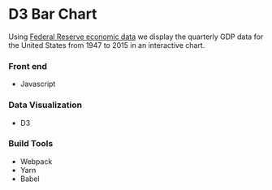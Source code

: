 # D3 Bar Chart

Using [Federal Reserve economic data](https://raw.githubusercontent.com/FreeCodeCamp/ProjectReferenceData/master/GDP-data.json) we display the quarterly GDP data for the United States from 1947 to 2015 in an interactive chart.

### Front end

* Javascript

### Data Visualization

* D3

### Build Tools

* Webpack
* Yarn
* Babel